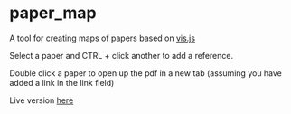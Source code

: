 # paper_map
A tool for creating maps of papers based on [vis.js](http://visjs.org)

Select a paper and CTRL + click another to add a reference.

Double click a paper to open up the pdf in a new tab (assuming you have added a link in the link field)

Live version [here](https://htmlpreview.github.io/?https://github.com/mjseabright/paper_map/blob/master/paper_map.html)
